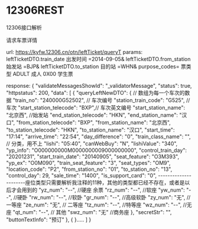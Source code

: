 12306REST
=========

12306接口解析


请求车票详情

url:
    https://kyfw.12306.cn/otn/leftTicket/queryT
params:
    leftTicketDTO.train_date    出发时间
        =2014-09-05&
    leftTicketDTO.from_station  始发站
        =BJP&
    leftTicketDTO.to_station    目的站
        =WHN&
    purpose_codes=              票类型
        ADULT   成人
        0X00    学生票

response:
    {
        "validateMessagesShowId": "_validatorMessage",
        "status": true,
        "httpstatus": 200,
        "data": [
            {
                "queryLeftNewDTO": { // 数组为每一个车次的数据
                    "train_no": "240000G52502", // 车次编号
                    "station_train_code": "G525",   // 车次
                    "start_station_telecode": "BXP",// 车次英文编号
                    "start_station_name": "北京西",    //始发站
                    "end_station_telecode": "HKN",
                    "end_station_name": "汉口",
                    "from_station_telecode": "BXP",
                    "from_station_name": "北京西",
                    "to_station_telecode": "HKN",
                    "to_station_name": "汉口",
                    "start_time": "17:14",
                    "arrive_time": "22:54",
                    "day_difference": "0",
                    "train_class_name": "",         // 分类，用不上
                    "lishi": "05:40",
                    "canWebBuy": "N",
                    "lishiValue": "340",
                    "yp_info": "O000000000M0000000009000000000",
                    "control_train_day": "20201231",
                    "start_train_date": "20140905",
                    "seat_feature": "O3M393",
                    "yp_ex": "O0M090",
                    "train_seat_feature": "3",
                    "seat_types": "OM9",
                    "location_code": "P2",
                    "from_station_no": "01",
                    "to_station_no": "13",
                    "control_day": 29,
                    "sale_time": "1400",
                    "is_support_card": "0",
                    ----------------------座位类型只需要解析我注释的11种，其他的类型都已经不存在，或者是以后才会用到的
                    "yz_num": "--",     //硬座 余票
                    "rz_num": "--",     //软座
                    "yw_num": "--",     //硬卧
                    "rw_num": "--",     //软卧
                    "gr_num": "--",     //高级软卧
                    "zy_num": "无",     //一等座
                    "ze_num": "无",      // 二等座
                    "tz_num": "--",     //特等座
                    "wz_num": "--",     //无座
                    "qt_num": "--",     // 其他
                    "swz_num": "无"      //商务座
                },
                "secretStr": "",
                "buttonTextInfo": "预订"
            },
            {
            }.....
        ]
    }
